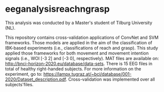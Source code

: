 # eeganalysisreachngrasp
This analysis was conducted by a Master's student of Tilburg University (NL).

This repository contains cross-validation applications of ConvNet and SVM frameworks.
Those models are applied in the aim of the classification of IBK-based experiments (i.e., classifications of reach and grasp).
This study applied those frameworks for both movement and movement intention signals (i.e., WOI [-3 2] and [-3 0], respectively).
MAT files are available on: http://bnci-horizon-2020.eu/database/data-sets. There is 15 EEG files in total of healthy right-handed subjects. For more information on the experiment, go to: https://lampx.tugraz.at/~bci/database/001-2020/Dataset_description.pdf.
Cross-validation was implemented over all subjects'files. 
